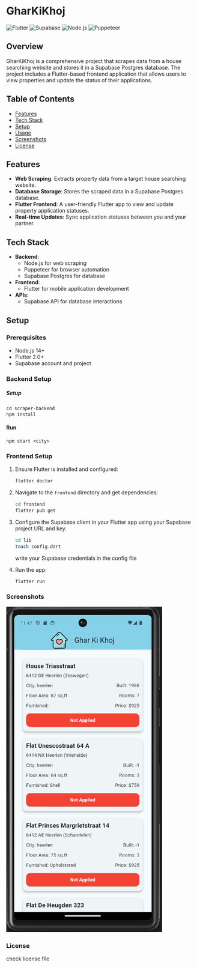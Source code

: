 # GharKiKhoj

![Flutter](https://img.shields.io/badge/Flutter-v2.0-blue)
![Supabase](https://img.shields.io/badge/Supabase-Postgres-green)
![Node.js](https://img.shields.io/badge/Node.js-v14.0-green)
![Puppeteer](https://img.shields.io/badge/Puppeteer-v10.0-blue)

## Overview

GharKiKhoj is a comprehensive project that scrapes data from a house searching website and stores it in a Supabase Postgres database. The project includes a Flutter-based frontend application that allows users to view properties and update the status of their applications.

## Table of Contents

- [Features](#features)
- [Tech Stack](#tech-stack)
- [Setup](#setup)
- [Usage](#usage)
- [Screenshots](#screenshots)
- [License](#license)

## Features

- **Web Scraping**: Extracts property data from a target house searching website.
- **Database Storage**: Stores the scraped data in a Supabase Postgres database.
- **Flutter Frontend**: A user-friendly Flutter app to view and update property application statuses.
- **Real-time Updates**: Sync application statuses between you and your partner.

## Tech Stack

- **Backend**:
  - Node.js for web scraping
  - Puppeteer for browser automation
  - Supabase Postgres for database
- **Frontend**:
  - Flutter for mobile application development
- **APIs**:
  - Supabase API for database interactions

## Setup

### Prerequisites

- Node.js 14+
- Flutter 2.0+
- Supabase account and project

### Backend Setup
##### Setup
```
cd scraper-backend
npm install
```

#### Run
```
npm start <city>
```

### Frontend Setup

1. Ensure Flutter is installed and configured:

    ```bash
    flutter doctor
    ```

2. Navigate to the `frontend` directory and get dependencies:

    ```bash
    cd frontend
    flutter pub get
    ```

3. Configure the Supabase client in your Flutter app using your Supabase project URL and key.
    ```bash
    cd lib
    touch config.dart
    ```
    write your Supabase credentials in the config file


4. Run the app:

    ```bash
    flutter run
    ```


### Screenshots
![screencapture](main_screen.png) 


### License

check license file